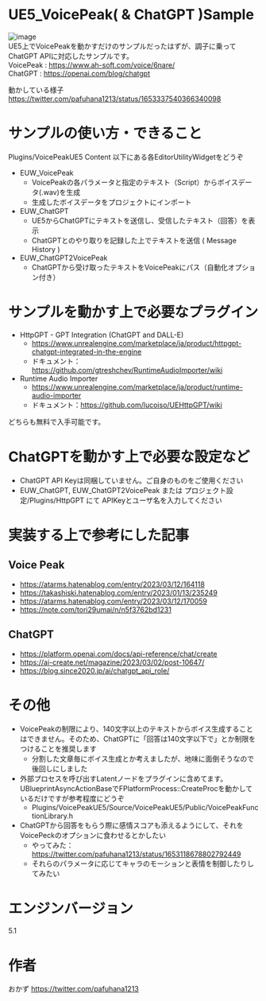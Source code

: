 # UE5_VoicePeak( & ChatGPT )Sample
![image](https://user-images.githubusercontent.com/8957600/235693868-1c2a984f-80f7-445e-9119-80fc984971fd.png)  
UE5上でVoicePeakを動かすだけのサンプルだったはずが、調子に乗ってChatGPT APIに対応したサンプルです。  
VoicePeak : https://www.ah-soft.com/voice/6nare/  
ChatGPT : https://openai.com/blog/chatgpt

動かしている様子  
https://twitter.com/pafuhana1213/status/1653337540366340098  

# サンプルの使い方・できること
Plugins/VoicePeakUE5 Content 以下にある各EditorUtilityWidgetをどうぞ
- EUW_VoicePeak
  - VoicePeakの各パラメータと指定のテキスト（Script）からボイスデータ(.wav)を生成
  - 生成したボイスデータをプロジェクトにインポート
- EUW_ChatGPT
  - UE5からChatGPTにテキストを送信し、受信したテキスト（回答）を表示
  - ChatGPTとのやり取りを記録した上でテキストを送信 ( Message History )
- EUW_ChatGPT2VoicePeak
  - ChatGPTから受け取ったテキストをVoicePeakにパス（自動化オプション付き）

# サンプルを動かす上で必要なプラグイン
- HttpGPT - GPT Integration (ChatGPT and DALL-E)  
  - https://www.unrealengine.com/marketplace/ja/product/httpgpt-chatgpt-integrated-in-the-engine  
  - ドキュメント：https://github.com/gtreshchev/RuntimeAudioImporter/wiki
- Runtime Audio Importer  
  - https://www.unrealengine.com/marketplace/ja/product/runtime-audio-importer  
  - ドキュメント：https://github.com/lucoiso/UEHttpGPT/wiki

どちらも無料で入手可能です。

# ChatGPTを動かす上で必要な設定など
- ChatGPT API Keyは同梱していません。ご自身のものをご使用ください
- EUW_ChatGPT, EUW_ChatGPT2VoicePeak または プロジェクト設定/Plugins/HttpGPT にて APIKeyとユーザ名を入力してください

# 実装する上で参考にした記事
## Voice Peak
- https://atarms.hatenablog.com/entry/2023/03/12/164118
- https://takashiski.hatenablog.com/entry/2023/01/13/235249
- https://atarms.hatenablog.com/entry/2023/03/12/170059
- https://note.com/tori29umai/n/n5f3762bd1231

## ChatGPT
- https://platform.openai.com/docs/api-reference/chat/create
- https://ai-create.net/magazine/2023/03/02/post-10647/
- https://blog.since2020.jp/ai/chatgpt_api_role/

# その他
- VoicePeakの制限により、140文字以上のテキストからボイス生成することはできません。そのため、ChatGPTに「回答は140文字以下で」とか制限をつけることを推奨します
  - 分割した文章毎にボイス生成とか考えましたが、地味に面倒そうなので後回しにしました
- 外部プロセスを呼び出すLatentノードをプラグインに含めてます。UBlueprintAsyncActionBaseでFPlatformProcess::CreateProcを動かしているだけですが参考程度にどうぞ
  - Plugins/VoicePeakUE5/Source/VoicePeakUE5/Public/VoicePeakFunctionLibrary.h
- ChatGPTから回答をもらう際に感情スコアも添えるようにして、それをVoicePeckのオプションに食わせるとかしたい
  - やってみた：https://twitter.com/pafuhana1213/status/1653118678802792449
  - それらのパラメータに応じてキャラのモーションと表情を制御したりしてみたい

# エンジンバージョン
5.1

# 作者
おかず https://twitter.com/pafuhana1213
